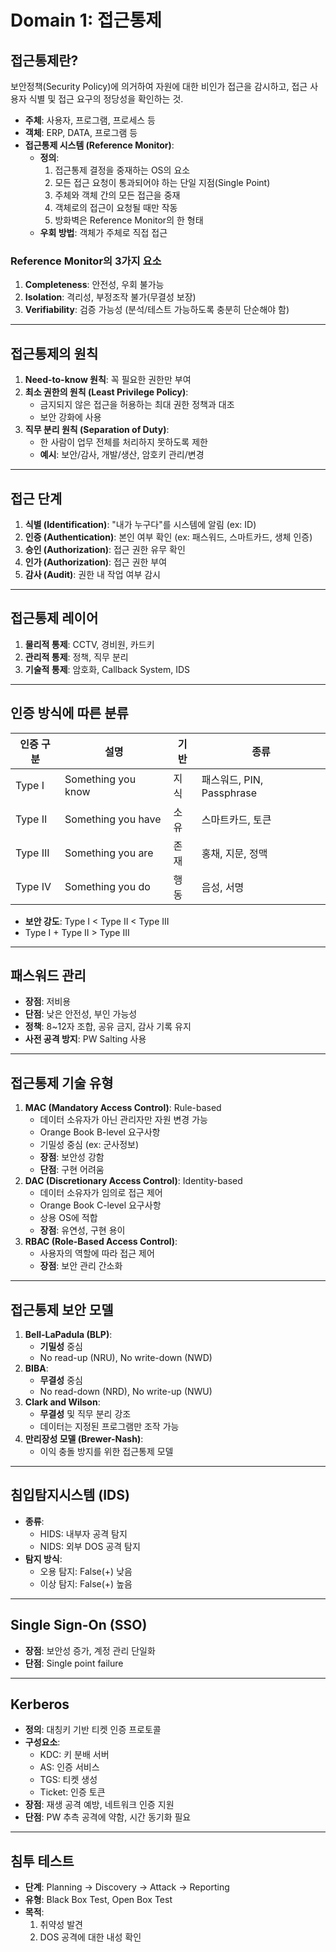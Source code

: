 # Domain 1: 접근통제

## 접근통제란?
보안정책(Security Policy)에 의거하여 자원에 대한 비인가 접근을 감시하고, 접근 사용자 식별 및 접근 요구의 정당성을 확인하는 것.

- **주체**: 사용자, 프로그램, 프로세스 등
- **객체**: ERP, DATA, 프로그램 등
- **접근통제 시스템 (Reference Monitor)**:
  - **정의**:
    1. 접근통제 결정을 중재하는 OS의 요소
    2. 모든 접근 요청이 통과되어야 하는 단일 지점(Single Point)
    3. 주체와 객체 간의 모든 접근을 중재
    4. 객체로의 접근이 요청될 때만 작동
    5. 방화벽은 Reference Monitor의 한 형태
  - **우회 방법**: 객체가 주체로 직접 접근

### Reference Monitor의 3가지 요소
1. **Completeness**: 안전성, 우회 불가능
2. **Isolation**: 격리성, 부정조작 불가(무결성 보장)
3. **Verifiability**: 검증 가능성 (분석/테스트 가능하도록 충분히 단순해야 함)

---

## 접근통제의 원칙
1. **Need-to-know 원칙**: 꼭 필요한 권한만 부여
2. **최소 권한의 원칙 (Least Privilege Policy)**:
    - 금지되지 않은 접근을 허용하는 최대 권한 정책과 대조
    - 보안 강화에 사용
3. **직무 분리 원칙 (Separation of Duty)**:
    - 한 사람이 업무 전체를 처리하지 못하도록 제한
    - **예시**: 보안/감사, 개발/생산, 암호키 관리/변경

---

## 접근 단계
1. **식별 (Identification)**: "내가 누구다"를 시스템에 알림 (ex: ID)
2. **인증 (Authentication)**: 본인 여부 확인 (ex: 패스워드, 스마트카드, 생체 인증)
3. **승인 (Authorization)**: 접근 권한 유무 확인
4. **인가 (Authorization)**: 접근 권한 부여
5. **감사 (Audit)**: 권한 내 작업 여부 감시

---

## 접근통제 레이어
1. **물리적 통제**: CCTV, 경비원, 카드키
2. **관리적 통제**: 정책, 직무 분리
3. **기술적 통제**: 암호화, Callback System, IDS

---

## 인증 방식에 따른 분류
| **인증 구분** | **설명**                  | **기반** | **종류**              |
|---------------|--------------------------|----------|-----------------------|
| Type I        | Something you know       | 지식     | 패스워드, PIN, Passphrase |
| Type II       | Something you have       | 소유     | 스마트카드, 토큰      |
| Type III      | Something you are        | 존재     | 홍채, 지문, 정맥      |
| Type IV       | Something you do         | 행동     | 음성, 서명            |

- **보안 강도**: Type I < Type II < Type III
- Type I + Type II > Type III

---

## 패스워드 관리
- **장점**: 저비용
- **단점**: 낮은 안전성, 부인 가능성
- **정책**: 8~12자 조합, 공유 금지, 감사 기록 유지
- **사전 공격 방지**: PW Salting 사용

---

## 접근통제 기술 유형
1. **MAC (Mandatory Access Control)**: Rule-based
    - 데이터 소유자가 아닌 관리자만 자원 변경 가능
    - Orange Book B-level 요구사항
    - 기밀성 중심 (ex: 군사정보)
    - **장점**: 보안성 강함
    - **단점**: 구현 어려움
2. **DAC (Discretionary Access Control)**: Identity-based
    - 데이터 소유자가 임의로 접근 제어
    - Orange Book C-level 요구사항
    - 상용 OS에 적합
    - **장점**: 유연성, 구현 용이
3. **RBAC (Role-Based Access Control)**:
    - 사용자의 역할에 따라 접근 제어
    - **장점**: 보안 관리 간소화

---

## 접근통제 보안 모델
1. **Bell-LaPadula (BLP)**:
    - **기밀성** 중심
    - No read-up (NRU), No write-down (NWD)
2. **BIBA**:
    - **무결성** 중심
    - No read-down (NRD), No write-up (NWU)
3. **Clark and Wilson**:
    - **무결성** 및 직무 분리 강조
    - 데이터는 지정된 프로그램만 조작 가능
4. **만리장성 모델 (Brewer-Nash)**:
    - 이익 충돌 방지를 위한 접근통제 모델

---

## 침입탐지시스템 (IDS)
- **종류**:
  - HIDS: 내부자 공격 탐지
  - NIDS: 외부 DOS 공격 탐지
- **탐지 방식**:
  - 오용 탐지: False(+) 낮음
  - 이상 탐지: False(+) 높음

---

## Single Sign-On (SSO)
- **장점**: 보안성 증가, 계정 관리 단일화
- **단점**: Single point failure

---

## Kerberos
- **정의**: 대칭키 기반 티켓 인증 프로토콜
- **구성요소**:
  - KDC: 키 분배 서버
  - AS: 인증 서비스
  - TGS: 티켓 생성
  - Ticket: 인증 토큰
- **장점**: 재생 공격 예방, 네트워크 인증 지원
- **단점**: PW 추측 공격에 약함, 시간 동기화 필요

---

## 침투 테스트
- **단계**: Planning -> Discovery -> Attack -> Reporting
- **유형**: Black Box Test, Open Box Test
- **목적**:
  1. 취약성 발견
  2. DOS 공격에 대한 내성 확인
